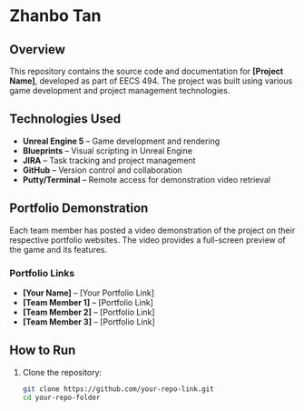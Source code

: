 # Zhanbo Tan

## Overview
This repository contains the source code and documentation for **[Project Name]**, developed as part of EECS 494. The project was built using various game development and project management technologies.

## Technologies Used
- **Unreal Engine 5** – Game development and rendering  
- **Blueprints** – Visual scripting in Unreal Engine  
- **JIRA** – Task tracking and project management  
- **GitHub** – Version control and collaboration  
- **Putty/Terminal** – Remote access for demonstration video retrieval  

## Portfolio Demonstration
Each team member has posted a video demonstration of the project on their respective portfolio websites. The video provides a full-screen preview of the game and its features.

### Portfolio Links
- **[Your Name]** – [Your Portfolio Link]
- **[Team Member 1]** – [Portfolio Link]
- **[Team Member 2]** – [Portfolio Link]
- **[Team Member 3]** – [Portfolio Link]

## How to Run
1. Clone the repository:
   ```sh
   git clone https://github.com/your-repo-link.git  
   cd your-repo-folder
